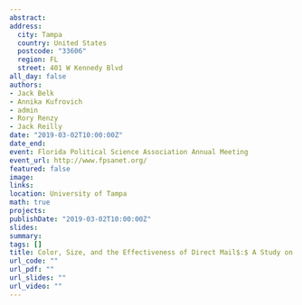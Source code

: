 ```yaml
---
abstract: 
address:
  city: Tampa
  country: United States
  postcode: "33606"
  region: FL
  street: 401 W Kennedy Blvd
all_day: false
authors:
- Jack Belk
- Annika Kufrovich
- admin
- Rory Renzy
- Jack Reilly
date: "2019-03-02T10:00:00Z"
date_end: 
event: Florida Political Science Association Annual Meeting
event_url: http://www.fpsanet.org/
featured: false
image:
links:
location: University of Tampa
math: true
projects:
publishDate: "2019-03-02T10:00:00Z"
slides: 
summary: 
tags: []
title: Color, Size, and the Effectiveness of Direct Mail$:$ A Study on Voter Turnout in a Local Election
url_code: ""
url_pdf: ""
url_slides: ""
url_video: ""
---
```


